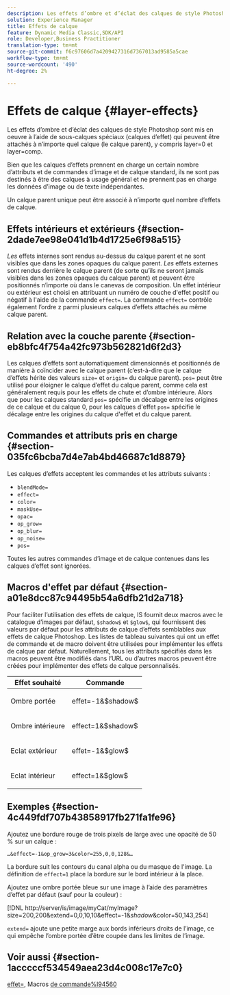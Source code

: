 ```yaml
---
description: Les effets d’ombre et d’éclat des calques de style Photoshop sont mis en oeuvre à l’aide de sous-calques spéciaux (calques d’effet) qui peuvent être attachés à n’importe quel calque (le calque parent), y compris layer=0 et layer=comp.
solution: Experience Manager
title: Effets de calque
feature: Dynamic Media Classic,SDK/API
role: Developer,Business Practitioner
translation-type: tm+mt
source-git-commit: f6c97606d7a4209427316d7367013ad9585a5cae
workflow-type: tm+mt
source-wordcount: '490'
ht-degree: 2%

---
```



# Effets de calque {#layer-effects}

Les effets d’ombre et d’éclat des calques de style Photoshop sont mis en oeuvre à l’aide de sous-calques spéciaux (calques d’effet) qui peuvent être attachés à n’importe quel calque (le calque parent), y compris layer=0 et layer=comp.

Bien que les calques d’effets prennent en charge un certain nombre d’attributs et de commandes d’image et de calque standard, ils ne sont pas destinés à être des calques à usage général et ne prennent pas en charge les données d’image ou de texte indépendantes.

Un calque parent unique peut être associé à n’importe quel nombre d’effets de calque.

## Effets intérieurs et extérieurs {#section-2dade7ee98e041d1b4d1725e6f98a515}

*Les* effets internes sont rendus au-dessus du calque parent et ne sont visibles que dans les zones opaques du calque parent. *Les* effets externes sont rendus derrière le calque parent (de sorte qu’ils ne seront jamais visibles dans les zones opaques du calque parent) et peuvent être positionnés n’importe où dans le canevas de composition. Un effet intérieur ou extérieur est choisi en attribuant un numéro de couche d&#39;effet positif ou négatif à l&#39;aide de la commande `effect=`. La commande `effect=` contrôle également l’ordre z parmi plusieurs calques d’effets attachés au même calque parent.

## Relation avec la couche parente {#section-eb8bfc4f754a42fc973b562821d6f2d3}

Les calques d’effets sont automatiquement dimensionnés et positionnés de manière à coïncider avec le calque parent (c’est-à-dire que le calque d’effets hérite des valeurs `size=` et `origin=` du calque parent). `pos=` peut être utilisé pour éloigner le calque d’effet du calque parent, comme cela est généralement requis pour les effets de chute et d’ombre intérieure. Alors que pour les calques standard `pos=` spécifie un décalage entre les origines de ce calque et du calque 0, pour les calques d&#39;effet `pos=` spécifie le décalage entre les origines du calque d&#39;effet et du calque parent.

## Commandes et attributs pris en charge {#section-035fc6bcba7d4e7ab4bd46687c1d8879}

Les calques d’effets acceptent les commandes et les attributs suivants :

* `blendMode=`
* `effect=`
* `color=`
* `maskUse=`
* `opac=`
* `op_grow=`
* `op_blur=`
* `op_noise=`
* `pos=`

Toutes les autres commandes d’image et de calque contenues dans les calques d’effet sont ignorées.

## Macros d&#39;effet par défaut {#section-a01e8dcc87c94495b54a6dfb21d2a718}

Pour faciliter l’utilisation des effets de calque, IS fournit deux macros avec le catalogue d’images par défaut, `$shadow$` et `$glow$`, qui fournissent des valeurs par défaut pour les attributs de calque d’effets semblables aux effets de calque Photoshop. Les listes de tableau suivantes qui ont un effet de commande et de macro doivent être utilisées pour implémenter les effets de calque par défaut. Naturellement, tous les attributs spécifiés dans les macros peuvent être modifiés dans l’URL ou d’autres macros peuvent être créées pour implémenter des effets de calque personnalisés.

<table id="table_8089C41AD1F24223A58C7DD8F4DDF73C"> 
 <thead> 
  <tr> 
   <th class="entry"> <b> Effet souhaité</b> </th> 
   <th class="entry"> <b> Commande</b> </th> 
  </tr> 
 </thead>
 <tbody> 
  <tr> 
   <td> <p> Ombre portée </p> </td> 
   <td> <p> <span class="codeph"> effet=-1&amp;$shadow$</span> </p> </td> 
  </tr> 
  <tr> 
   <td> <p> Ombre intérieure </p> </td> 
   <td> <p> <span class="codeph"> effect=1&amp;$shadow$</span> </p> </td> 
  </tr> 
  <tr> 
   <td> <p> Eclat extérieur </p> </td> 
   <td> <p> <span class="codeph"> effet=-1&amp;$glow$</span> </p> </td> 
  </tr> 
  <tr> 
   <td> <p> Eclat intérieur </p> </td> 
   <td> <p> <span class="codeph"> effect=1&amp;$glow$</span> </p> </td> 
  </tr> 
 </tbody> 
</table>

## Exemples {#section-4c449fdf707b43858917fb271fa1fe96}

Ajoutez une bordure rouge de trois pixels de large avec une opacité de 50 % sur un calque :

`…&effect=-1&op_grow=3&color=255,0,0,128&…`

La bordure suit les contours du canal alpha ou du masque de l&#39;image. La définition de `effect=1` place la bordure sur le bord intérieur à la place.

Ajoutez une ombre portée bleue sur une image à l’aide des paramètres d’effet par défaut (sauf pour la couleur) :

[!DNL http://server/is/image/myCat/myImage?size=200,200&extend=0,0,10,10&effect=-1&$shadow$&color=50,143,254]

`extend=` ajoute une petite marge aux bords inférieurs droits de l’image, ce qui empêche l’ombre portée d’être coupée dans les limites de l’image.

## Voir aussi {#section-1acccccf534549aea23d4c008c17e7c0}

[effet=](../../../../../is-api/http-ref/image-serving-api-ref/c-http-protocol-reference/c-command-reference/r-effect.md#reference-b1296c4afed047fb921bbc1e33752135), Macros  [de commande%l94560](../../../../../is-api/http-ref/image-serving-api-ref/c-http-protocol-reference/c-syntax-and-features/r-is-http-command-macros.md#reference-ea2a9571c65a46da83eca27d0013cbf9)
